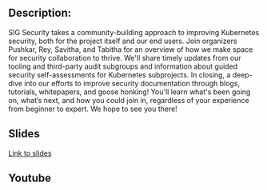 ## Description:
SIG Security takes a community-building approach to improving Kubernetes security, both for the project itself and our end users. Join organizers Pushkar, Rey, Savitha, and Tabitha for an overview of how we make space for security collaboration to thrive. We'll share timely updates from our tooling and third-party audit subgroups and information about guided security self-assessments for Kubernetes subprojects. In closing, a deep-dive into our efforts to improve security documentation through blogs, tutorials, whitepapers, and goose honking! You'll learn what's been going on, what’s next, and how you could join in, regardless of your experience from beginner to expert. We hope to see you there!

## Slides
[Link to slides](../)

## Youtube 

